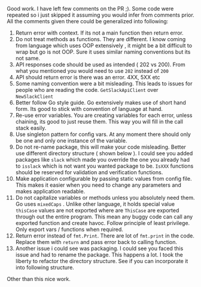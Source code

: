 
Good work. I have left few comments on the PR ;). Some code were repeated so i just skipped it assuming you would infer from comments prior.  All the comments given there could be generalized into following:

1. Return error with context. If its not a main function then return error.
3. Do not treat methods as functions. They are different. I know coming from language which uses OOP extensively , it might be a bit difficult to wrap but go is not OOP. Sure it uses similar naming conventions but its not same.
4. API responses code should be used as intended ( 202 vs 200). From what you mentioned you would need to use `202` instead of `200`
5. API should return error is there was an error. 4XX, 5XX etc
7. Some naming convention were a bit misleading. This leads to issues for people who are reading the code. `GetSlackApiClient` over `NewSlackClient`
8. Better follow Go style guide. Go extensively makes use of short hand form. Its good to stick with convention of language at hand. 
9. Re-use error variables. You are creating variables for each error, unless chaining, its good to just reuse them. This way you will fill in the call stack easily.
10. Use singleton pattern for config vars. At any moment there should only be one and only one instance of the variable.
11. Do not re-name package, this will make your code misleading. Better use different directory structure ( shown below ). I could see you added packages like `slack` which made you override the one you already had to `isslack` which is not want you wanted package to be.  `IsXXX` functions should be reserved for validation and verification functions. 
12.  Make application configurable by passing static values from config file. This makes it easier when you need to change any parameters and makes application readable.
13. Do not capitalize variables or methods unless you absolutely need them. Go uses `mixedCaps` . Unlike other language, it holds special value `thisCase` values are not exported where are `ThisCase` are exported through out the entire program. This mean any buggy code can call any exported function and create havoc. Follow principle of least privilege. Only export vars / functions when required.
14. Return error instead of `fmt.Print`. There are lot of `fmt.print` in the code. Replace them with `return` and pass error back to calling function.
15. Another issue i could see was packaging. I could see you faced this issue and had to rename the package. This happens a lot. I took the liberty to refactor the directory structure. See if you can incorporate it into following structure.
    
Other than this nice work. 